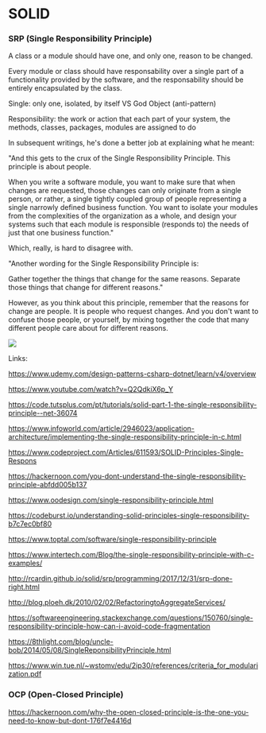 # SOLID


### SRP (Single Responsibility Principle)

A class or a module should have one, and only one, reason to be changed.

Every module or class should have responsability over a single part of a functionality provided by the software, and the responsability should be entirely encapsulated by the class.

Single: only one, isolated, by itself VS God Object (anti-pattern)

Responsibility: the work or action that each part of your system, the methods, classes, packages, modules are assigned to do

In subsequent writings, he's done a better job at explaining what he meant:

"And this gets to the crux of the Single Responsibility Principle. This principle is about people.

When you write a software module, you want to make sure that when changes are requested, those changes can only originate from a single person, or rather, a single tightly coupled group of people representing a single narrowly defined business function. You want to isolate your modules from the complexities of the organization as a whole, and design your systems such that each module is responsible (responds to) the needs of just that one business function."

Which, really, is hard to disagree with.

"Another wording for the Single Responsibility Principle is:

Gather together the things that change for the same reasons. Separate those things that change for different reasons."

However, as you think about this principle, remember that the reasons for change are people. It is people who request changes. And you don't want to confuse those people, or yourself, by mixing together the code that many different people care about for different reasons.

![](https://github.com/fabioono25/SOLID/blob/master/Solid/Images/HighLevelDesign.png)

Links:

https://www.udemy.com/design-patterns-csharp-dotnet/learn/v4/overview

https://www.youtube.com/watch?v=Q2QdkiX6p_Y

https://code.tutsplus.com/pt/tutorials/solid-part-1-the-single-responsibility-principle--net-36074

https://www.infoworld.com/article/2946023/application-architecture/implementing-the-single-responsibility-principle-in-c.html

https://www.codeproject.com/Articles/611593/SOLID-Principles-Single-Respons

https://hackernoon.com/you-dont-understand-the-single-responsibility-principle-abfdd005b137

https://www.oodesign.com/single-responsibility-principle.html

https://codeburst.io/understanding-solid-principles-single-responsibility-b7c7ec0bf80

https://www.toptal.com/software/single-responsibility-principle

https://www.intertech.com/Blog/the-single-responsibility-principle-with-c-examples/

http://rcardin.github.io/solid/srp/programming/2017/12/31/srp-done-right.html

http://blog.ploeh.dk/2010/02/02/RefactoringtoAggregateServices/

https://softwareengineering.stackexchange.com/questions/150760/single-responsibility-principle-how-can-i-avoid-code-fragmentation

https://8thlight.com/blog/uncle-bob/2014/05/08/SingleReponsibilityPrinciple.html

https://www.win.tue.nl/~wstomv/edu/2ip30/references/criteria_for_modularization.pdf


### OCP (Open-Closed Principle)

https://hackernoon.com/why-the-open-closed-principle-is-the-one-you-need-to-know-but-dont-176f7e4416d


